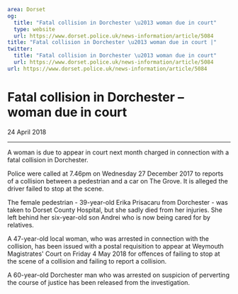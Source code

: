 ```yaml
area: Dorset
og:
  title: "Fatal collision in Dorchester \u2013 woman due in court"
  type: website
  url: https://www.dorset.police.uk/news-information/article/5084
title: "Fatal collision in Dorchester \u2013 woman due in court |"
twitter:
  title: "Fatal collision in Dorchester \u2013 woman due in court"
  url: https://www.dorset.police.uk/news-information/article/5084
url: https://www.dorset.police.uk/news-information/article/5084
```

# Fatal collision in Dorchester – woman due in court

24 April 2018

* * *

A woman is due to appear in court next month charged in connection with a fatal collision in Dorchester.

Police were called at 7.46pm on Wednesday 27 December 2017 to reports of a collision between a pedestrian and a car on The Grove. It is alleged the driver failed to stop at the scene.

The female pedestrian - 39-year-old Erika Prisacaru from Dorchester - was taken to Dorset County Hospital, but she sadly died from her injuries. She left behind her six-year-old son Andrei who is now being cared for by relatives.

A 47-year-old local woman, who was arrested in connection with the collision, has been issued with a postal requisition to appear at Weymouth Magistrates' Court on Friday 4 May 2018 for offences of failing to stop at the scene of a collision and failing to report a collision.

A 60-year-old Dorchester man who was arrested on suspicion of perverting the course of justice has been released from the investigation.
